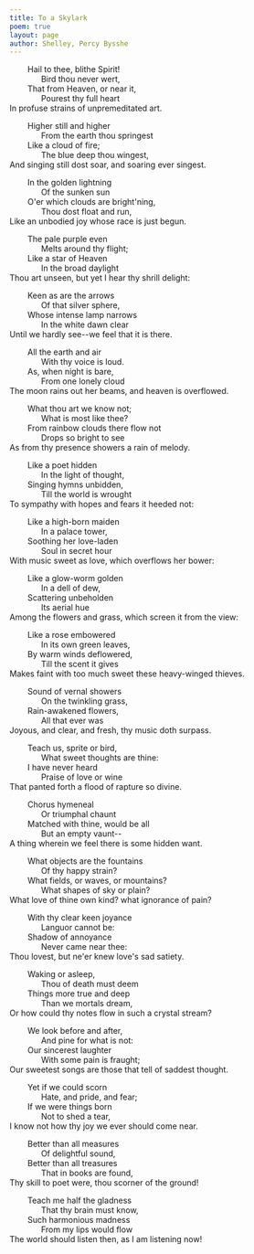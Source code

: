 ```yaml
---
title: To a Skylark
poem: true
layout: page
author: Shelley, Percy Bysshe
---
```

&nbsp;&nbsp;&nbsp; &nbsp;&nbsp;&nbsp; Hail to thee, blithe Spirit!  
&nbsp;&nbsp;&nbsp; &nbsp;&nbsp;&nbsp; &nbsp;&nbsp;&nbsp; &nbsp; Bird thou never wert,  
&nbsp;&nbsp;&nbsp; &nbsp;&nbsp;&nbsp; That from Heaven, or near it,  
&nbsp;&nbsp;&nbsp; &nbsp;&nbsp;&nbsp; &nbsp;&nbsp;&nbsp; &nbsp; Pourest thy full heart  
In profuse strains of unpremeditated art.  

&nbsp;&nbsp;&nbsp; &nbsp;&nbsp;&nbsp; Higher still and higher  
&nbsp;&nbsp;&nbsp; &nbsp;&nbsp;&nbsp; &nbsp;&nbsp;&nbsp; &nbsp; From the earth thou springest  
&nbsp;&nbsp;&nbsp; &nbsp;&nbsp;&nbsp; Like a cloud of fire;  
&nbsp;&nbsp;&nbsp; &nbsp;&nbsp;&nbsp; &nbsp;&nbsp;&nbsp; &nbsp; The blue deep thou wingest,  
And singing still dost soar, and soaring ever singest.  

&nbsp;&nbsp;&nbsp; &nbsp;&nbsp;&nbsp; In the golden lightning  
&nbsp;&nbsp;&nbsp; &nbsp;&nbsp;&nbsp; &nbsp;&nbsp;&nbsp; &nbsp; Of the sunken sun  
&nbsp;&nbsp;&nbsp; &nbsp;&nbsp;&nbsp; O'er which clouds are bright'ning,  
&nbsp;&nbsp;&nbsp; &nbsp;&nbsp;&nbsp; &nbsp;&nbsp;&nbsp; &nbsp; Thou dost float and run,  
Like an unbodied joy whose race is just begun.  

&nbsp;&nbsp;&nbsp; &nbsp;&nbsp;&nbsp; The pale purple even  
&nbsp;&nbsp;&nbsp; &nbsp;&nbsp;&nbsp; &nbsp;&nbsp;&nbsp; &nbsp; Melts around thy flight;  
&nbsp;&nbsp;&nbsp; &nbsp;&nbsp;&nbsp; Like a star of Heaven  
&nbsp;&nbsp;&nbsp; &nbsp;&nbsp;&nbsp; &nbsp;&nbsp;&nbsp; &nbsp; In the broad daylight  
Thou art unseen, but yet I hear thy shrill delight:  

&nbsp;&nbsp;&nbsp; &nbsp;&nbsp;&nbsp; Keen as are the arrows  
&nbsp;&nbsp;&nbsp; &nbsp;&nbsp;&nbsp; &nbsp;&nbsp;&nbsp; &nbsp; Of that silver sphere,  
&nbsp;&nbsp;&nbsp; &nbsp;&nbsp;&nbsp; Whose intense lamp narrows  
&nbsp;&nbsp;&nbsp; &nbsp;&nbsp;&nbsp; &nbsp;&nbsp;&nbsp; &nbsp; In the white dawn clear  
Until we hardly see--we feel that it is there.  

&nbsp;&nbsp;&nbsp; &nbsp;&nbsp;&nbsp; All the earth and air  
&nbsp;&nbsp;&nbsp; &nbsp;&nbsp;&nbsp; &nbsp;&nbsp;&nbsp; &nbsp; With thy voice is loud.  
&nbsp;&nbsp;&nbsp; &nbsp;&nbsp;&nbsp; As, when night is bare,  
&nbsp;&nbsp;&nbsp; &nbsp;&nbsp;&nbsp; &nbsp;&nbsp;&nbsp; &nbsp; From one lonely cloud  
The moon rains out her beams, and heaven is overflowed.  

&nbsp;&nbsp;&nbsp; &nbsp;&nbsp;&nbsp; What thou art we know not;  
&nbsp;&nbsp;&nbsp; &nbsp;&nbsp;&nbsp; &nbsp;&nbsp;&nbsp; &nbsp; What is most like thee?  
&nbsp;&nbsp;&nbsp; &nbsp;&nbsp;&nbsp; From rainbow clouds there flow not  
&nbsp;&nbsp;&nbsp; &nbsp;&nbsp;&nbsp; &nbsp;&nbsp;&nbsp; &nbsp; Drops so bright to see  
As from thy presence showers a rain of melody.  

&nbsp;&nbsp;&nbsp; &nbsp;&nbsp;&nbsp; Like a poet hidden  
&nbsp;&nbsp;&nbsp; &nbsp;&nbsp;&nbsp; &nbsp;&nbsp;&nbsp; &nbsp; In the light of thought,  
&nbsp;&nbsp;&nbsp; &nbsp;&nbsp;&nbsp; Singing hymns unbidden,  
&nbsp;&nbsp;&nbsp; &nbsp;&nbsp;&nbsp; &nbsp;&nbsp;&nbsp; &nbsp; Till the world is wrought  
To sympathy with hopes and fears it heeded not:  

&nbsp;&nbsp;&nbsp; &nbsp;&nbsp;&nbsp; Like a high-born maiden  
&nbsp;&nbsp;&nbsp; &nbsp;&nbsp;&nbsp; &nbsp;&nbsp;&nbsp; &nbsp; In a palace tower,  
&nbsp;&nbsp;&nbsp; &nbsp;&nbsp;&nbsp; Soothing her love-laden  
&nbsp;&nbsp;&nbsp; &nbsp;&nbsp;&nbsp; &nbsp;&nbsp;&nbsp; &nbsp; Soul in secret hour  
With music sweet as love, which overflows her bower:  

&nbsp;&nbsp;&nbsp; &nbsp;&nbsp;&nbsp; Like a glow-worm golden  
&nbsp;&nbsp;&nbsp; &nbsp;&nbsp;&nbsp; &nbsp;&nbsp;&nbsp; &nbsp; In a dell of dew,  
&nbsp;&nbsp;&nbsp; &nbsp;&nbsp;&nbsp; Scattering unbeholden  
&nbsp;&nbsp;&nbsp; &nbsp;&nbsp;&nbsp; &nbsp;&nbsp;&nbsp; &nbsp; Its aerial hue  
Among the flowers and grass, which screen it from the view:  

&nbsp;&nbsp;&nbsp; &nbsp;&nbsp;&nbsp; Like a rose embowered  
&nbsp;&nbsp;&nbsp; &nbsp;&nbsp;&nbsp; &nbsp;&nbsp;&nbsp; &nbsp; In its own green leaves,  
&nbsp;&nbsp;&nbsp; &nbsp;&nbsp;&nbsp; By warm winds deflowered,  
&nbsp;&nbsp;&nbsp; &nbsp;&nbsp;&nbsp; &nbsp;&nbsp;&nbsp; &nbsp; Till the scent it gives  
Makes faint with too much sweet these heavy-winged thieves.  

&nbsp;&nbsp;&nbsp; &nbsp;&nbsp;&nbsp; Sound of vernal showers  
&nbsp;&nbsp;&nbsp; &nbsp;&nbsp;&nbsp; &nbsp;&nbsp;&nbsp; &nbsp; On the twinkling grass,  
&nbsp;&nbsp;&nbsp; &nbsp;&nbsp;&nbsp; Rain-awakened flowers,  
&nbsp;&nbsp;&nbsp; &nbsp;&nbsp;&nbsp; &nbsp;&nbsp;&nbsp; &nbsp; All that ever was  
Joyous, and clear, and fresh, thy music doth surpass.  

&nbsp;&nbsp;&nbsp; &nbsp;&nbsp;&nbsp; Teach us, sprite or bird,  
&nbsp;&nbsp;&nbsp; &nbsp;&nbsp;&nbsp; &nbsp;&nbsp;&nbsp; &nbsp; What sweet thoughts are thine:  
&nbsp;&nbsp;&nbsp; &nbsp;&nbsp;&nbsp; I have never heard  
&nbsp;&nbsp;&nbsp; &nbsp;&nbsp;&nbsp; &nbsp;&nbsp;&nbsp; &nbsp; Praise of love or wine  
That panted forth a flood of rapture so divine.  

&nbsp;&nbsp;&nbsp; &nbsp;&nbsp;&nbsp; Chorus hymeneal  
&nbsp;&nbsp;&nbsp; &nbsp;&nbsp;&nbsp; &nbsp;&nbsp;&nbsp; &nbsp; Or triumphal chaunt  
&nbsp;&nbsp;&nbsp; &nbsp;&nbsp;&nbsp; Matched with thine, would be all  
&nbsp;&nbsp;&nbsp; &nbsp;&nbsp;&nbsp; &nbsp;&nbsp;&nbsp; &nbsp; But an empty vaunt--  
A thing wherein we feel there is some hidden want.  

&nbsp;&nbsp;&nbsp; &nbsp;&nbsp;&nbsp; What objects are the fountains  
&nbsp;&nbsp;&nbsp; &nbsp;&nbsp;&nbsp; &nbsp;&nbsp;&nbsp; &nbsp; Of thy happy strain?  
&nbsp;&nbsp;&nbsp; &nbsp;&nbsp;&nbsp; What fields, or waves, or mountains?  
&nbsp;&nbsp;&nbsp; &nbsp;&nbsp;&nbsp; &nbsp;&nbsp;&nbsp; &nbsp; What shapes of sky or plain?  
What love of thine own kind? what ignorance of pain?  

&nbsp;&nbsp;&nbsp; &nbsp;&nbsp;&nbsp; With thy clear keen joyance  
&nbsp;&nbsp;&nbsp; &nbsp;&nbsp;&nbsp; &nbsp;&nbsp;&nbsp; &nbsp; Languor cannot be:  
&nbsp;&nbsp;&nbsp; &nbsp;&nbsp;&nbsp; Shadow of annoyance  
&nbsp;&nbsp;&nbsp; &nbsp;&nbsp;&nbsp; &nbsp;&nbsp;&nbsp; &nbsp; Never came near thee:  
Thou lovest, but ne'er knew love's sad satiety.  

&nbsp;&nbsp;&nbsp; &nbsp;&nbsp;&nbsp; Waking or asleep,  
&nbsp;&nbsp;&nbsp; &nbsp;&nbsp;&nbsp; &nbsp;&nbsp;&nbsp; &nbsp; Thou of death must deem  
&nbsp;&nbsp;&nbsp; &nbsp;&nbsp;&nbsp; Things more true and deep  
&nbsp;&nbsp;&nbsp; &nbsp;&nbsp;&nbsp; &nbsp;&nbsp;&nbsp; &nbsp; Than we mortals dream,  
Or how could thy notes flow in such a crystal stream?  

&nbsp;&nbsp;&nbsp; &nbsp;&nbsp;&nbsp; We look before and after,  
&nbsp;&nbsp;&nbsp; &nbsp;&nbsp;&nbsp; &nbsp;&nbsp;&nbsp; &nbsp; And pine for what is not:  
&nbsp;&nbsp;&nbsp; &nbsp;&nbsp;&nbsp; Our sincerest laughter  
&nbsp;&nbsp;&nbsp; &nbsp;&nbsp;&nbsp; &nbsp;&nbsp;&nbsp; &nbsp; With some pain is fraught;  
Our sweetest songs are those that tell of saddest thought.  

&nbsp;&nbsp;&nbsp; &nbsp;&nbsp;&nbsp; Yet if we could scorn  
&nbsp;&nbsp;&nbsp; &nbsp;&nbsp;&nbsp; &nbsp;&nbsp;&nbsp; &nbsp; Hate, and pride, and fear;  
&nbsp;&nbsp;&nbsp; &nbsp;&nbsp;&nbsp; If we were things born  
&nbsp;&nbsp;&nbsp; &nbsp;&nbsp;&nbsp; &nbsp;&nbsp;&nbsp; &nbsp; Not to shed a tear,  
I know not how thy joy we ever should come near.  

&nbsp;&nbsp;&nbsp; &nbsp;&nbsp;&nbsp; Better than all measures  
&nbsp;&nbsp;&nbsp; &nbsp;&nbsp;&nbsp; &nbsp;&nbsp;&nbsp; &nbsp; Of delightful sound,  
&nbsp;&nbsp;&nbsp; &nbsp;&nbsp;&nbsp; Better than all treasures  
&nbsp;&nbsp;&nbsp; &nbsp;&nbsp;&nbsp; &nbsp;&nbsp;&nbsp; &nbsp; That in books are found,  
Thy skill to poet were, thou scorner of the ground!  

&nbsp;&nbsp;&nbsp; &nbsp;&nbsp;&nbsp; Teach me half the gladness  
&nbsp;&nbsp;&nbsp; &nbsp;&nbsp;&nbsp; &nbsp;&nbsp;&nbsp; &nbsp; That thy brain must know,  
&nbsp;&nbsp;&nbsp; &nbsp;&nbsp;&nbsp; Such harmonious madness  
&nbsp;&nbsp;&nbsp; &nbsp;&nbsp;&nbsp; &nbsp;&nbsp;&nbsp; &nbsp; From my lips would flow  
The world should listen then, as I am listening now!<br />

